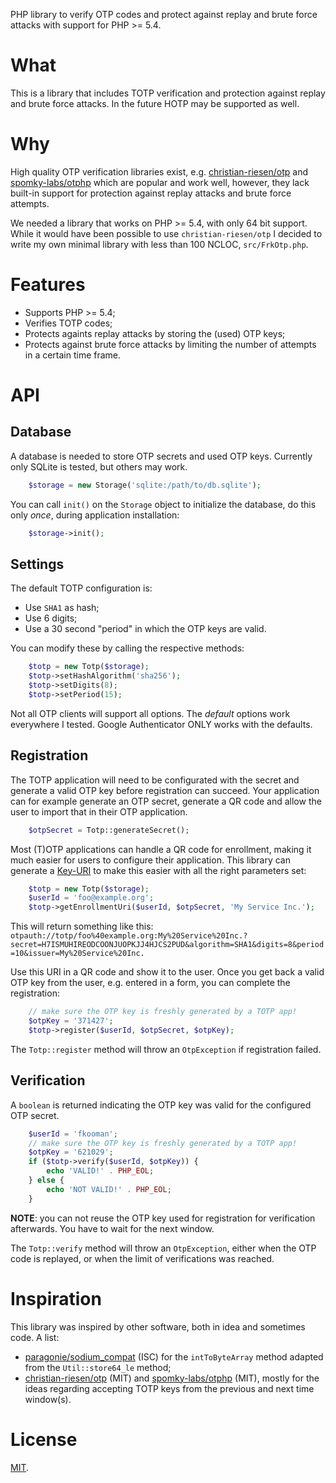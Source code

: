 PHP library to verify OTP codes and protect against replay and brute force 
attacks with support for PHP >= 5.4.

# What

This is a library that includes TOTP verification and protection against replay 
and brute force attacks. In the future HOTP may be supported as well.

# Why

High quality OTP verification libraries exist, e.g. 
[christian-riesen/otp](https://github.com/ChristianRiesen/otp) and 
[spomky-labs/otphp](https://github.com/Spomky-Labs/otphp) which are popular and
work well, however, they lack built-in support for protection against replay 
attacks and brute force attempts.

We needed a library that works on PHP >= 5.4, with only 64 bit support. While
it would have been possible to use `christian-riesen/otp` I decided to write
my own minimal library with less than 100 NCLOC, `src/FrkOtp.php`.

# Features

* Supports PHP >= 5.4;
* Verifies TOTP codes;
* Protects againts replay attacks by storing the (used) OTP keys;
* Protects against brute force attacks by limiting the number of attempts in 
  a certain time frame.

# API 

## Database 

A database is needed to store OTP secrets and used OTP keys. Currently only
SQLite is tested, but others may work.

```php
    $storage = new Storage('sqlite:/path/to/db.sqlite');
```

You can call `init()` on the `Storage` object to initialize the database, do
this only _once_, during application installation:

```php
    $storage->init();
```

## Settings

The default TOTP configuration is:

* Use `SHA1` as hash;
* Use 6 digits;
* Use a 30 second "period" in which the OTP keys are valid.

You can modify these by calling the respective methods:

```php
    $totp = new Totp($storage);
    $totp->setHashAlgorithm('sha256');
    $totp->setDigits(8);
    $totp->setPeriod(15);
```

Not all OTP clients will support all options. The _default_ options work 
everywhere I tested. Google Authenticator ONLY works with the defaults.

## Registration

The TOTP application will need to be configurated with the secret and generate
a valid OTP key before registration can succeed. Your application can for 
example generate an OTP secret, generate a QR code and allow the user to 
import that in their OTP application.

```php
    $otpSecret = Totp::generateSecret();
```

Most (T)OTP applications can handle a QR code for enrollment, making it much
easier for users to configure their application. This library can generate a 
[Key-URI](https://github.com/google/google-authenticator/wiki/Key-Uri-Format) 
to make this easier with all the right parameters set:

```php
    $totp = new Totp($storage);
    $userId = 'foo@example.org';
    $totp->getEnrollmentUri($userId, $otpSecret, 'My Service Inc.');
```

This will return something like this: `otpauth://totp/foo%40example.org:My%20Service%20Inc.?secret=H7ISMUHIREODCOONJUOPKJJ4HJCS2PUD&algorithm=SHA1&digits=8&period=10&issuer=My%20Service%20Inc.`

Use this URI in a QR code and show it to the user. Once you get back a valid 
OTP key from the user, e.g. entered in a form, you can complete the 
registration:

```php
    // make sure the OTP key is freshly generated by a TOTP app!
    $otpKey = '371427';
    $totp->register($userId, $otpSecret, $otpKey);
```

The `Totp::register` method will throw an `OtpException` if registration 
failed.

## Verification

A `boolean` is returned indicating the OTP key was valid for the configured
OTP secret.

```php
    $userId = 'fkooman';
    // make sure the OTP key is freshly generated by a TOTP app!
    $otpKey = '621029';
    if ($totp->verify($userId, $otpKey)) {
        echo 'VALID!' . PHP_EOL;
    } else {
        echo 'NOT VALID!' . PHP_EOL;
    }
```

**NOTE**: you can not reuse the OTP key used for registration for verification
afterwards. You have to wait for the next window.

The `Totp::verify` method will throw an `OtpException`, either when the OTP 
code is replayed, or when the limit of verifications was reached.

# Inspiration

This library was inspired by other software, both in idea and sometimes code.
A list:

* [paragonie/sodium_compat](https://github.com/paragonie/sodium_compat) (ISC) 
for the `intToByteArray` method adapted from the `Util::store64_le` method;
* [christian-riesen/otp](https://github.com/ChristianRiesen/otp) (MIT) and 
  [spomky-labs/otphp](https://github.com/Spomky-Labs/otphp) (MIT), mostly for
  the ideas regarding accepting TOTP keys from the previous and next time 
  window(s).

# License 

[MIT](LICENSE).
